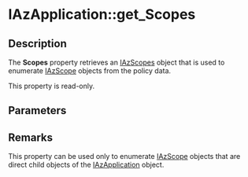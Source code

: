 # IAzApplication::get_Scopes

## Description

The **Scopes** property retrieves an [IAzScopes](https://learn.microsoft.com/windows/desktop/api/azroles/nn-azroles-iazscopes) object that is used to enumerate [IAzScope](https://learn.microsoft.com/windows/desktop/api/azroles/nn-azroles-iazscope) objects from the policy data.

This property is read-only.

## Parameters

## Remarks

This property can be used only to enumerate [IAzScope](https://learn.microsoft.com/windows/desktop/api/azroles/nn-azroles-iazscope) objects that are direct child objects of the [IAzApplication](https://learn.microsoft.com/windows/desktop/api/azroles/nn-azroles-iazapplication) object.